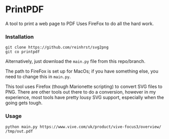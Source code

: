 # PrintPDF

A tool to print a web page to PDF
Uses FireFox to do all the hard work.

### Installation
```
git clone https://github.com/reinhrst/svg2png
git co printpdf
```
Alternatively, just download the `main.py` file from this repo/branch.

The path to FireFox is set up for MacOs; if you have something else, you need to change this in `main.py`.

This tool uses Firefox (though Marionette scripting) to convert SVG files to PNG.
There are other tools out there to do a conversion, however in my experience, most tools have pretty lousy SVG support, especially when the going gets tough.


### Usage
```
python main.py https://www.vive.com/uk/product/vive-focus3/overview/ /tmp/out.pdf
```

